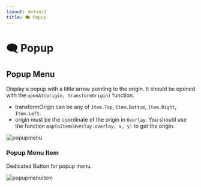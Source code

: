 ```yaml
---
layout: default
title: 🗨️ Popup
---
```


# 🗨️ Popup

## Popup Menu

Display a popup with a little arrow pointing to the origin.
It should be opened with the `openAt(origin, transformOrigin)` function.
* transformOrigin can be any of `Item.Top`, `Item.Bottom`, `Item.Right`, `Item.Left`.
* origin must be the coordinate of the origin in `Overlay`. You should use the function `mapToItem(Overlay.overlay, x, y)` to get the origin.

![popupmenu](https://user-images.githubusercontent.com/17255804/93909825-81ef6a80-fd00-11ea-96fb-14fe1ee6a579.gif)

### Popup Menu Item

Dedicated Button for popup menu.

![popupmenuitem](https://user-images.githubusercontent.com/17255804/93981917-de926a00-fd80-11ea-8de2-9160e69f422c.gif)
